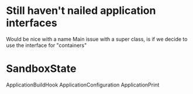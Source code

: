# Still haven't nailed application interfaces
  
  Would be nice with a name
  Main issue with a super class, is if we decide to use the interface for "containers"
  

# SandboxState
  ApplicationBuildHook
  ApplicationConfiguration
  ApplicationPrint
